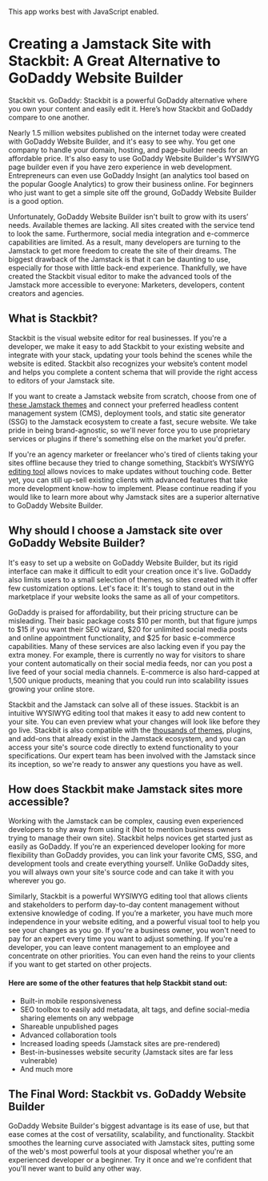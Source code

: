 This app works best with JavaScript enabled.



# Creating a Jamstack Site with Stackbit: A Great Alternative to GoDaddy Website Builder

Stackbit vs. GoDaddy: Stackbit is a powerful GoDaddy alternative where you own your content and easily edit it. Here’s how Stackbit and GoDaddy compare to one another.

Nearly 1.5 million websites published on the internet today were created with GoDaddy Website Builder, and it's easy to see why. You get one company to handle your domain, hosting, and page-builder needs for an affordable price. It's also easy to use GoDaddy Website Builder's WYSIWYG page builder even if you have zero experience in web development. Entrepreneurs can even use GoDaddy Insight (an analytics tool based on the popular Google Analytics) to grow their business online. For beginners who just want to get a simple site off the ground, GoDaddy Website Builder is a good option.

Unfortunately, GoDaddy Website Builder isn't built to grow with its users’ needs. Available themes are lacking. All sites created with the service tend to look the same. Furthermore, social media integration and e-commerce capabilities are limited. As a result, many developers are turning to the Jamstack to get more freedom to create the site of their dreams. The biggest drawback of the Jamstack is that it can be daunting to use, especially for those with little back-end experience. Thankfully, we have created the Stackbit visual editor to make the advanced tools of the Jamstack more accessible to everyone: Marketers, developers, content creators and agencies.

## What is Stackbit?

Stackbit is the visual website editor for real businesses. If you're a developer, we make it easy to add Stackbit to your existing website and integrate with your stack, updating your tools behind the scenes while the website is edited. Stackbit also recognizes your website’s content model and helps you complete a content schema that will provide the right access to editors of your Jamstack site.

If you want to create a Jamstack website from scratch, choose from one of [these Jamstack themes](http://jamstackthemes.dev/?utm_source=stackbit.com&utm_medium=article&utm_campaign=alternative-to-godaddy) and connect your preferred headless content management system (CMS), deployment tools, and static site generator (SSG) to the Jamstack ecosystem to create a fast, secure website. We take pride in being brand-agnostic, so we'll never force you to use proprietary services or plugins if there's something else on the market you'd prefer.

If you're an agency marketer or freelancer who's tired of clients taking your sites offline because they tried to change something, Stackbit’s WYSIWYG [editing tool](https://www.stackbit.com/blog/announcing-stackbit-studio/) allows novices to make updates without touching code. Better yet, you can still up-sell existing clients with advanced features that take more development know-how to implement. Please continue reading if you would like to learn more about why Jamstack sites are a superior alternative to GoDaddy Website Builder.

## Why should I choose a Jamstack site over GoDaddy Website Builder?

It's easy to set up a website on GoDaddy Website Builder, but its rigid interface can make it difficult to edit your creation once it's live. GoDaddy also limits users to a small selection of themes, so sites created with it offer few customization options. Let's face it: It's tough to stand out in the marketplace if your website looks the same as all of your competitors.

GoDaddy is praised for affordability, but their pricing structure can be misleading. Their basic package costs $10 per month, but that figure jumps to $15 if you want their SEO wizard, $20 for unlimited social media posts and online appointment functionality, and $25 for basic e-commerce capabilities. Many of these services are also lacking even if you pay the extra money. For example, there is currently no way for visitors to share your content automatically on their social media feeds, nor can you post a live feed of your social media channels. E-commerce is also hard-capped at 1,500 unique products, meaning that you could run into scalability issues growing your online store.

Stackbit and the Jamstack can solve all of these issues. Stackbit is an intuitive WYSIWYG editing tool that makes it easy to add new content to your site. You can even preview what your changes will look like before they go live. Stackbit is also compatible with the [thousands of themes](http://jamstackthemes.dev/?utm_source=stackbit.com&utm_medium=article&utm_campaign=alternative-to-godaddy), plugins, and add-ons that already exist in the Jamstack ecosystem, and you can access your site's source code directly to extend functionality to your specifications. Our expert team has been involved with the Jamstack since its inception, so we're ready to answer any questions you have as well.

## How does Stackbit make Jamstack sites more accessible?

Working with the Jamstack can be complex, causing even experienced developers to shy away from using it (Not to mention business owners trying to manage their own site). Stackbit helps novices get started just as easily as GoDaddy. If you're an experienced developer looking for more flexibility than GoDaddy provides, you can link your favorite CMS, SSG, and development tools and create everything yourself. Unlike GoDaddy sites, you will always own your site's source code and can take it with you wherever you go.

Similarly, Stackbit is a powerful WYSIWYG editing tool that allows clients and stakeholders to perform day-to-day content management without extensive knowledge of coding. If you’re a marketer, you have much more independence in your website editing, and a powerful visual tool to help you see your changes as you go. If you're a business owner, you won't need to pay for an expert every time you want to adjust something. If you're a developer, you can leave content management to an employee and concentrate on other priorities. You can even hand the reins to your clients if you want to get started on other projects.

#### Here are some of the other features that help Stackbit stand out:

- Built-in mobile responsiveness
- SEO toolbox to easily add metadata, alt tags, and define social-media sharing elements on any webpage
- Shareable unpublished pages
- Advanced collaboration tools
- Increased loading speeds (Jamstack sites are pre-rendered)
- Best-in-businesses website security (Jamstack sites are far less vulnerable)
- And much more

## **The Final Word: Stackbit vs. GoDaddy Website Builder**

GoDaddy Website Builder's biggest advantage is its ease of use, but that ease comes at the cost of versatility, scalability, and functionality. Stackbit smoothes the learning curve associated with Jamstack sites, putting some of the web's most powerful tools at your disposal whether you're an experienced developer or a beginner. Try it once and we're confident that you'll never want to build any other way.

